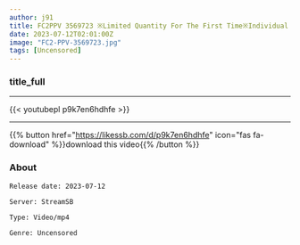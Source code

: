 ```yaml
---
author: j91
title: FC2PPV 3569723 ※Limited Quantity For The First Time※Individual Shooting/Creampie Receiving Raw Natsuki 18 Years Old cen
date: 2023-07-12T02:01:00Z
image: "FC2-PPV-3569723.jpg"
tags: [Uncensored]
---
```


### title_full
___

{{< youtubepl p9k7en6hdhfe >}}
___

{{% button href="https://likessb.com/d/p9k7en6hdhfe" icon="fas fa-download" %}}download this video{{% /button %}}
### About

`Release date: 2023-07-12`

`Server: StreamSB`

`Type: Video/mp4`

`Genre:	Uncensored`